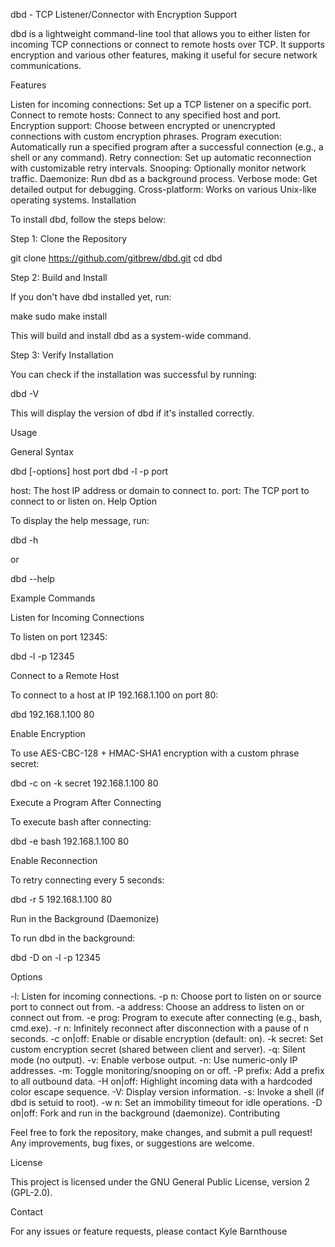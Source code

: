dbd - TCP Listener/Connector with Encryption Support

dbd is a lightweight command-line tool that allows you to either listen for incoming TCP connections or connect to remote hosts over TCP. It supports encryption and various other features, making it useful for secure network communications.

Features

Listen for incoming connections: Set up a TCP listener on a specific port.
Connect to remote hosts: Connect to any specified host and port.
Encryption support: Choose between encrypted or unencrypted connections with custom encryption phrases.
Program execution: Automatically run a specified program after a successful connection (e.g., a shell or any command).
Retry connection: Set up automatic reconnection with customizable retry intervals.
Snooping: Optionally monitor network traffic.
Daemonize: Run dbd as a background process.
Verbose mode: Get detailed output for debugging.
Cross-platform: Works on various Unix-like operating systems.
Installation

To install dbd, follow the steps below:

Step 1: Clone the Repository

git clone https://github.com/gitbrew/dbd.git cd dbd

Step 2: Build and Install

If you don't have dbd installed yet, run:

make sudo make install

This will build and install dbd as a system-wide command.

Step 3: Verify Installation

You can check if the installation was successful by running:

dbd -V

This will display the version of dbd if it's installed correctly.

Usage

General Syntax

dbd [-options] host port dbd -l -p port

host: The host IP address or domain to connect to.
port: The TCP port to connect to or listen on.
Help Option

To display the help message, run:

dbd -h

or

dbd --help

Example Commands

Listen for Incoming Connections

To listen on port 12345:

dbd -l -p 12345

Connect to a Remote Host

To connect to a host at IP 192.168.1.100 on port 80:

dbd 192.168.1.100 80

Enable Encryption

To use AES-CBC-128 + HMAC-SHA1 encryption with a custom phrase secret:

dbd -c on -k secret 192.168.1.100 80

Execute a Program After Connecting

To execute bash after connecting:

dbd -e bash 192.168.1.100 80

Enable Reconnection

To retry connecting every 5 seconds:

dbd -r 5 192.168.1.100 80

Run in the Background (Daemonize)

To run dbd in the background:

dbd -D on -l -p 12345

Options

-l: Listen for incoming connections.
-p n: Choose port to listen on or source port to connect out from.
-a address: Choose an address to listen on or connect out from.
-e prog: Program to execute after connecting (e.g., bash, cmd.exe).
-r n: Infinitely reconnect after disconnection with a pause of n seconds.
-c on|off: Enable or disable encryption (default: on).
-k secret: Set custom encryption secret (shared between client and server).
-q: Silent mode (no output).
-v: Enable verbose output.
-n: Use numeric-only IP addresses.
-m: Toggle monitoring/snooping on or off.
-P prefix: Add a prefix to all outbound data.
-H on|off: Highlight incoming data with a hardcoded color escape sequence.
-V: Display version information.
-s: Invoke a shell (if dbd is setuid to root).
-w n: Set an immobility timeout for idle operations.
-D on|off: Fork and run in the background (daemonize).
Contributing

Feel free to fork the repository, make changes, and submit a pull request! Any improvements, bug fixes, or suggestions are welcome.

License

This project is licensed under the GNU General Public License, version 2 (GPL-2.0).

Contact

For any issues or feature requests, please contact Kyle Barnthouse
